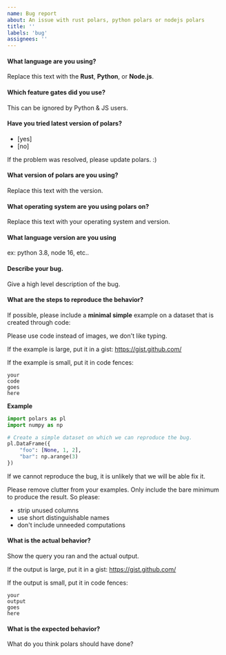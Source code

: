 ```yaml
---
name: Bug report
about: An issue with rust polars, python polars or nodejs polars
title: ''
labels: 'bug'
assignees: ''
---
```


#### What language are you using?

Replace this text with the **Rust**, **Python**, or **Node.js**.

#### Which feature gates did you use?

This can be ignored by Python & JS users.

#### Have you tried latest version of polars?

- [yes]
- [no]

If the problem was resolved, please update polars. :)

#### What version of polars are you using?

Replace this text with the version.

#### What operating system are you using polars on?

Replace this text with your operating system and version.

#### What language version are you using
ex: python 3.8, node 16, etc.. 

#### Describe your bug.

Give a high level description of the bug.

#### What are the steps to reproduce the behavior?

If possible, please include a **minimal simple** example on a dataset that is created through code:

Please use code instead of images, we don't like typing.

If the example is large, put it in a gist: https://gist.github.com/

If the example is small, put it in code fences:

```
your
code
goes
here
```

**Example**

```python
import polars as pl
import numpy as np

# Create a simple dataset on which we can reproduce the bug.
pl.DataFrame({
    "foo": [None, 1, 2],
    "bar": np.arange(3)
})
```

If we cannot reproduce the bug, it is unlikely that we will be able fix it.

Please remove clutter from your examples. Only include the bare minimum to produce the result.
So please:

* strip unused columns
* use short distinguishable names
* don't include unneeded computations

#### What is the actual behavior?

Show the query you ran and the actual output. 

If the output is large, put it in a gist: https://gist.github.com/

If the output is small, put it in code fences:

```
your
output
goes
here
```

#### What is the expected behavior?

What do you think polars should have done?
